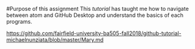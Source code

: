 <!-- This is an HTML comment, which can be used to embed hidden text in a Markdown file. -->
<!-- In the lines that follow, use Markdown to describe the purpose of this tutorial and provide a link back to the original GitHub.md file on GitHub. Don't just write unformatted text, use Markdown to structure your document.  -->


#Purpose of this assignment
This *tutorial* has taught me how to navigate between atom and GitHub Desktop and understand the basics of each programs.

https://github.com/fairfield-university-ba505-fall2018/github-tutorial-michaelnunziata/blob/master/Mary.md
